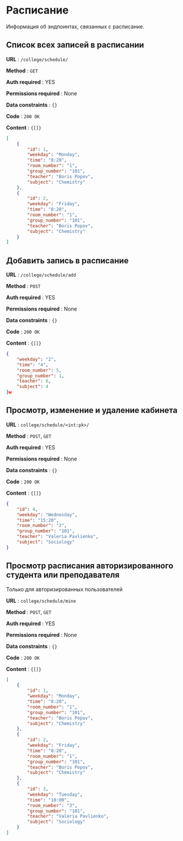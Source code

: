 
# Расписание

Информация об эндпоинтах, связанных с расписание.

## Cписок всех записей в расписании

**URL** : `/college/schedule/`

**Method** : `GET`

**Auth required** : YES

**Permissions required** : None

**Data constraints** : `{}`

**Code** : `200 OK`

**Content** : `{[]}`

```json
[
    {
        "id": 1,
        "weekday": "Monday",
        "time": "8:20",
        "room_number": "1",
        "group_number": "101",
        "teacher": "Boris Popov",
        "subject": "Chemistry"
    },
    {
        "id": 2,
        "weekday": "Friday",
        "time": "8:20",
        "room_number": "1",
        "group_number": "101",
        "teacher": "Boris Popov",
        "subject": "Chemistry"
    }
]
```
## Добавить запись в расписание

**URL** : `/college/schedule/add`

**Method** : `POST`

**Auth required** : YES

**Permissions required** : None

**Data constraints** : `{}`

**Code** : `200 OK`

**Content** : `{[]}`

```json
{
    "weekday": "2",
    "time": "4",
    "room_number": 5,
    "group_number": 1,
    "teacher": 6,
    "subject": 4
}ы
```

## Просмотр, изменение и удаление кабинета

**URL** : `college/schedule/<int:pk>/`

**Method** : `POST`, `GET`

**Auth required** : YES

**Permissions required** : None

**Data constraints** : `{}`

**Code** : `200 OK`

**Content** : `{[]}`

```json
{
    "id": 4,
    "weekday": "Wednesday",
    "time": "15:20",
    "room_number": "2",
    "group_number": "101",
    "teacher": "Valeria Pavlienko",
    "subject": "Sociology"
}
```
## Просмотр расписания авторизированного студента или преподавателя

Только для авторизированных пользователей

**URL** : `college/schedule/mine`

**Method** : `POST`, `GET`

**Auth required** : YES

**Permissions required** : None

**Data constraints** : `{}`

**Code** : `200 OK`

**Content** : `{[]}`

```json
[
    {
        "id": 1,
        "weekday": "Monday",
        "time": "8:20",
        "room_number": "1",
        "group_number": "101",
        "teacher": "Boris Popov",
        "subject": "Chemistry"
    },
    {
        "id": 2,
        "weekday": "Friday",
        "time": "8:20",
        "room_number": "1",
        "group_number": "101",
        "teacher": "Boris Popov",
        "subject": "Chemistry"
    },
    {
        "id": 3,
        "weekday": "Tuesday",
        "time": "10:00",
        "room_number": "3",
        "group_number": "101",
        "teacher": "Valeria Pavlienko",
        "subject": "Sociology"
    }
]
```

